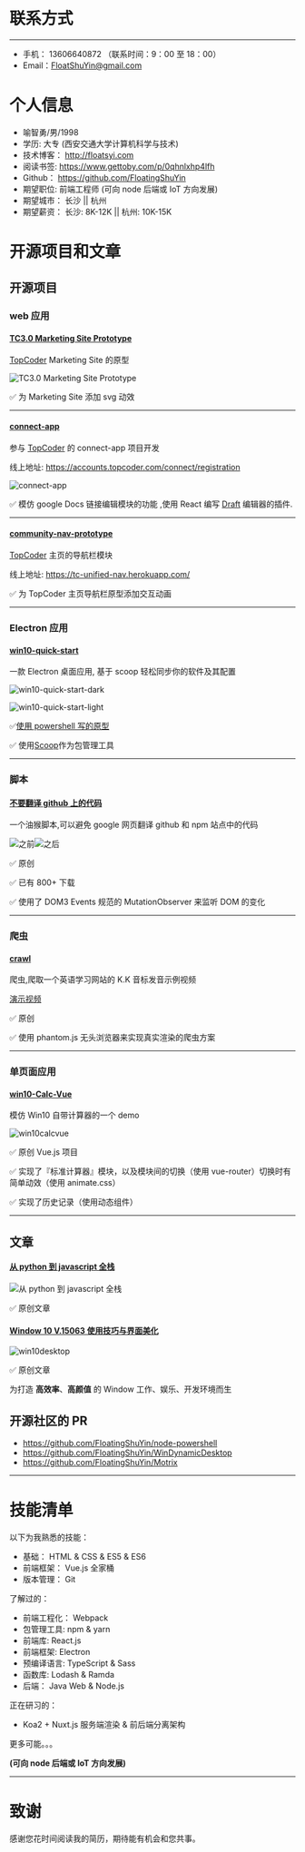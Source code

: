 # 联系方式

---

- 手机： 13606640872 （联系时间：9：00 至 18：00）
- Email：FloatShuYin@gmail.com

# 个人信息

- 喻智勇/男/1998
- 学历: 大专 (西安交通大学计算机科学与技术)
- 技术博客： <http://floatsyi.com>
- 阅读书签: <https://www.gettoby.com/p/0qhnlxhp4lfh>
- Github： <https://github.com/FloatingShuYin>
- 期望职位: 前端工程师 (可向 node 后端或 IoT 方向发展)
- 期望城市： 长沙 || 杭州
- 期望薪资： 长沙: 8K-12K || 杭州: 10K-15K

# 开源项目和文章

## 开源项目

### web 应用

#### [TC3.0 Marketing Site Prototype](https://gitlab.com/FloatingShuYin/tc3-marketing-site-prototype)

[TopCoder](https://www.topcoder.com/) Marketing Site 的原型

![TC3.0 Marketing Site Prototype](http://r.photo.store.qq.com/psb?/V12iDrZG1mzmnh/C06u07I*SDss6n39zE3z8CpccUkdotODnkHqsLEoaYY!/r/dL8AAAAAAAAA)

✅ 为 Marketing Site 添加 svg 动效

---

#### [connect-app](https://github.com/FloatingShuYin/connect-app)

参与 [TopCoder](https://www.topcoder.com/) 的 connect-app 项目开发

线上地址: https://accounts.topcoder.com/connect/registration

![connect-app](http://r.photo.store.qq.com/psb?/V12iDrZG1mzmnh/wrc4z6zDDNV8VimyuRFO2Clyfl4hcFrMqA7XKFd*FLE!/r/dL4AAAAAAAAA)

✅ 模仿 google Docs 链接编辑模块的功能 ,使用 React 编写 [Draft](https://github.com/facebook/draft-js) 编辑器的插件.

---

#### [community-nav-prototype](https://github.com/FloatingShuYin/community-nav-prototype)

[TopCoder](https://www.topcoder.com/) 主页的导航栏模块

线上地址: https://tc-unified-nav.herokuapp.com/

✅ 为 TopCoder 主页导航栏原型添加交互动画

---

### Electron 应用

#### [win10-quick-start](https://github.com/FloatingShuYin/win10-quick-start/tree/dev)

一款 Electron 桌面应用, 基于 scoop 轻松同步你的软件及其配置

![win10-quick-start-dark](http://r.photo.store.qq.com/psb?/V12iDrZG1mzmnh/.fx1C*s4mo3WFxbVkC2IGRAwNDySQPzFNS7nHZPk2M4!/r/dDQBAAAAAAAA)

![win10-quick-start-light](http://r.photo.store.qq.com/psb?/V12iDrZG1mzmnh/f7IOZcZSP6IPps6n0NZkX.PlBZWD7n993gP1FguoGRs!/r/dMMAAAAAAAAA)

✅[使用 powershell 写的原型](https://github.com/FloatingShuYin/quick-start-win10-v1809)

✅ 使用[Scoop](https://github.com/lukesampson/scoop)作为包管理工具

---

### 脚本

#### [不要翻译 github 上的代码](https://greasyfork.org/zh-CN/scripts/376658-%E4%B8%8D%E8%A6%81%E7%BF%BB%E8%AF%91github%E4%B8%8A%E7%9A%84%E4%BB%A3%E7%A0%81)

一个油猴脚本,可以避免 google 网页翻译 github 和 npm 站点中的代码

![之前](https://greasyfork.org/system/screenshots/screenshots/000/013/846/original/Snipaste_2019-01-23_18-09-53.png?1548238275)![之后](https://greasyfork.org/system/screenshots/screenshots/000/013/847/original/Snipaste_2019-01-23_18-06-51.png?1548238275)

✅ 原创

✅ 已有 800+ 下载

✅ 使用了 DOM3 Events 规范的 MutationObserver 来监听 DOM 的变化

---

### 爬虫

#### [crawl](#)

爬虫,爬取一个英语学习网站的 K.K 音标发音示例视频

[演示视频](https://www.bilibili.com/video/av40140473)

✅ 原创

✅ 使用 phantom.js 无头浏览器来实现真实渲染的爬虫方案

---

### 单页面应用

#### [win10-Calc-Vue](http://floatsyi.com/win10-Calc-Vue)

模仿 Win10 自带计算器的一个 demo

![win10calcvue](http://s191.photo.store.qq.com/psb?/V12iDrZG1mzmnh/jyIj5KH6ukcXr5oXEXQMGzD7k5CwIAFKIPw.V32gqAM!/b/dL8AAAAAAAAA)

✅ 原创 Vue.js 项目

✅ 实现了『标准计算器』模块，以及模块间的切换（使用 vue-router）切换时有简单动效（使用 animate.css）

✅ 实现了历史记录（使用动态组件）

---

## 文章

#### [从 python 到 javascript 全栈](http://floatsyi.com/2019/06/14/%E4%BB%8Epython%E5%88%B0javascript%E5%85%A8%E6%A0%88%E6%8C%87%E5%8D%97/)

![从 python 到 javascript 全栈](http://r.photo.store.qq.com/psb?/V12iDrZG1mzmnh/p4hK.uehQOfFAbBprmpVBLT3JJS6AH3TFk0mlCq4nxI!/r/dL8AAAAAAAAA)

✅ 原创文章

#### [Window 10 V.15063 使用技巧与界面美化](http://floatsyi.com/categories/Win10-15063/)

![win10desktop](http://r.photo.store.qq.com/psb?/V12iDrZG1mzmnh/LLcShTIn5J0rqjSLXG.2yPAewJuxsWEXwy0op.*At7U!/r/dMAAAAAAAAAA)

✅ 原创文章

为打造 **高效率**、**高颜值** 的 Window 工作、娱乐、开发环境而生

## 开源社区的 PR

- https://github.com/FloatingShuYin/node-powershell
- https://github.com/FloatingShuYin/WinDynamicDesktop
- https://github.com/FloatingShuYin/Motrix

---

# 技能清单

以下为我熟悉的技能：

- 基础： HTML & CSS & ES5 & ES6
- 前端框架： Vue.js 全家桶
- 版本管理： Git

了解过的：

- 前端工程化： Webpack
- 包管理工具: npm & yarn
- 前端库: React.js
- 前端框架: Electron
- 预编译语言: TypeScript & Sass
- 函数库: Lodash & Ramda
- 后端： Java Web & Node.js

正在研习的：

- Koa2 + Nuxt.js 服务端渲染 & 前后端分离架构

更多可能。。。

**(可向 node 后端或 IoT 方向发展)**

---

# 致谢

感谢您花时间阅读我的简历，期待能有机会和您共事。
